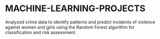 # MACHINE-LEARNING-PROJECTS
Analyzed crime data to identify patterns and predict incidents of violence against women and girls using the Random Forest algorithm for classification and risk assessment.
